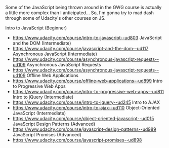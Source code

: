 Some of the JavaScript being thrown around in the GWG course is actually a little more complex than I anticipated... 
So, I'm gonna try to mad dash through some of Udacity's other courses on JS.

Intro to JavaScript (Beginner)
* https://www.udacity.com/course/intro-to-javascript--ud803
JavaScript and the DOM (Intermediate)
* https://www.udacity.com/course/javascript-and-the-dom--ud117
Asynchronous JavaScript (Intermediate)
* https://www.udacity.com/course/asynchronous-javascript-requests--ud109
Asynchronous JavaScript Requests
* https://www.udacity.com/course/asynchronous-javascript-requests--ud109
Offline Web Applications
* https://www.udacity.com/course/offline-web-applications--ud899
Intro to Progressive Web Apps
* https://www.udacity.com/course/intro-to-progressive-web-apps--ud811
Intro to jQuery (Intermediate)
* https://www.udacity.com/course/intro-to-jquery--ud245
Intro to AJAX
* https://www.udacity.com/course/intro-to-ajax--ud110
Object-Oriented JavaScript (Intermediate)
* https://www.udacity.com/course/object-oriented-javascript--ud015
JavaScript Design Patterns (Advanced)
* https://www.udacity.com/course/javascript-design-patterns--ud989
JavaScript Promises (Advanced)
* https://www.udacity.com/course/javascript-promises--ud898


